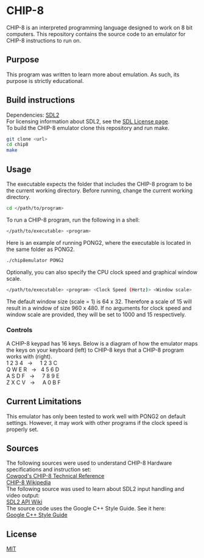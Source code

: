 # CHIP-8
CHIP-8 is an interpreted programming language designed to work on 8 bit 
computers. This repository contains the source code to an emulator for CHIP-8 
instructions to run on. 

## Purpose
This program was written to learn more about emulation. As such, its purpose
is strictly educational. 

## Build instructions
Dependencies: [SDL2](https://www.libsdl.org/download-2.0.php) \
For licensing information about SDL2, see the 
[SDL License page](https://www.libsdl.org/license.php). \
To build the CHIP-8 emulator clone this repository and run make.
```sh
git clone <url>
cd chip8
make
```

## Usage
The executable expects the folder that includes the CHIP-8 program to be the
current working directory. Before running, change the current working 
directory.
```sh
cd </path/to/program>
```
To run a CHIP-8 program, run the following in a
shell: 
```sh
</path/to/executable> <program> 
```
Here is an example of running PONG2, where the executable is located in the same
folder as PONG2.
```sh
./chip8emulator PONG2
```
Optionally, you can also specify the CPU clock speed and graphical window 
scale.
```sh
</path/to/executable> <program> <Clock Speed (Hertz)> <Window scale>
```
The default window size (scale = 1) is 64 x 32. Therefore a scale of 15 
will result in a window of size 960 x 480. If no arguments for clock 
speed and window scale are provided, they will be set to 1000 and 15
respectively.
### Controls
A CHIP-8 keypad has 16 keys. Below is a diagram of how the emulator maps
the keys on your keyboard (left) to CHIP-8 keys that a CHIP-8 program 
works with (right). \
1 2 3 4 &nbsp; -> &nbsp; &nbsp; 1 2 3 C \
Q W E R &nbsp; -> &nbsp; 4 5 6 D \
A S D F &nbsp; -> &nbsp; &nbsp; 7 8 9 E \
Z X C V &nbsp; -> &nbsp; &nbsp; A 0 B F

## Current Limitations
This emulator has only been tested to work well with PONG2 on default 
settings. However, it may work with other programs if the clock speed is 
properly set.

## Sources
The following sources were used to understand CHIP-8 Hardware specifications
and instruction set: \
[Cowgod's CHIP-8 Technical Reference](http://devernay.free.fr/hacks/chip8/C8TECH10.HTM) \
[CHIP-8 Wikipedia](https://en.wikipedia.org/wiki/CHIP-8#The_stack) \
The following source was used to learn about SDL2 input handling and
video output: \
[SDL2 API Wiki](https://wiki.libsdl.org/APIByCategory) \
The source code uses the Google C++ Style Guide. See it here: \
[Google C++ Style Guide](https://google.github.io/styleguide/cppguide.html)

## License
[MIT](https://choosealicense.com/licenses/mit/)
